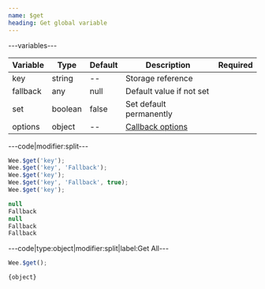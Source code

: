 ```yaml
---
name: $get
heading: Get global variable
---
```


---variables---

| Variable | Type | Default | Description | Required |
| -- | -- | -- | -- | -- |
| key | string | -- | Storage reference ||
| fallback | any | null | Default value if not set ||
| set | boolean | false | Set default permanently ||
| options | object | -- | [Callback options](/script#functions) ||

---code|modifier:split---

```javascript
Wee.$get('key');
Wee.$get('key', 'Fallback');
Wee.$get('key');
Wee.$get('key', 'Fallback', true);
Wee.$get('key');
```

```javascript
null
Fallback
null
Fallback
Fallback
```

---code|type:object|modifier:split|label:Get All---

```javascript
Wee.$get();
```

```javascript
{object}
```